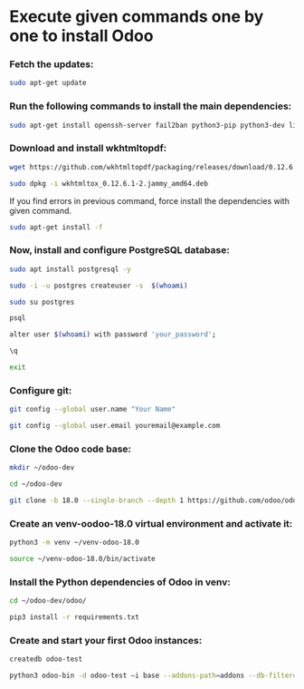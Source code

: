 # Execute given commands one by one to install Odoo

### Fetch the updates:
```bash
sudo apt-get update
```

### Run the following commands to install the main dependencies:
```bash
sudo apt-get install openssh-server fail2ban python3-pip python3-dev libxml2-dev libxslt1-dev zlib1g-dev libsasl2-dev libldap2-dev build-essential libssl-dev python2-dev libffi-dev libmysqlclient-dev libpq-dev libjpeg8-dev liblcms2-dev libblas-dev libatlas-base-dev git curl -y
```

### Download and install wkhtmltopdf:

```bash
wget https://github.com/wkhtmltopdf/packaging/releases/download/0.12.6.1-2/wkhtmltox_0.12.6.1-2.jammy_amd64.deb
```

```bash
sudo dpkg -i wkhtmltox_0.12.6.1-2.jammy_amd64.deb
```

If you find errors in previous command, force install the dependencies with given command.

```bash
sudo apt-get install -f
```

### Now, install and configure PostgreSQL database:
```bash
sudo apt install postgresql -y
```

```bash
sudo -i -u postgres createuser -s  $(whoami)
```

```bash
sudo su postgres
```

```bash
psql
```

```bash
alter user $(whoami) with password 'your_password';
```


```bash
\q
```

```bash
exit
```

### Configure git:

```bash
git config --global user.name "Your Name"
```

```bash
git config --global user.email youremail@example.com
```

### Clone the Odoo code base:

```bash
mkdir ~/odoo-dev
```

```bash
cd ~/odoo-dev
```

```bash
git clone -b 18.0 --single-branch --depth 1 https://github.com/odoo/odoo.git
```

### Create an venv-oodoo-18.0 virtual environment and activate it:
```bash
python3 -m venv ~/venv-odoo-18.0
```

```bash
source ~/venv-odoo-18.0/bin/activate
```

### Install the Python dependencies of Odoo in venv:

```bash
cd ~/odoo-dev/odoo/
```

```bash
pip3 install -r requirements.txt
```

### Create and start your first Odoo instances:

```bash
createdb odoo-test
```

```bash
python3 odoo-bin -d odoo-test –i base --addons-path=addons --db-filter=odoo-test$
```
